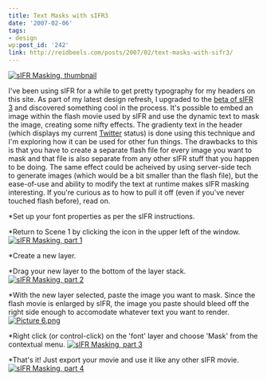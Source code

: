 ```yaml
---
title: Text Masks with sIFR3
date: '2007-02-06'
tags:
- design
wp:post_id: '242'
link: http://reidbeels.com/posts/2007/02/text-masks-with-sifr3/
---
```


[![sIFR Masking, thumbnail](http://farm1.static.flickr.com/177/382233362_31499d22b7_o.jpg)](http://reidab.com/photos/photo/382233362/sIFR_Masking_thumbnail.html) 

I've been using sIFR for a while to get pretty typography for my headers on this site. As part of my latest design refresh, I upgraded to the 
[beta of sIFR 3](http://novemberborn.net/sifr3) and discovered something cool in the process. It's possible to embed an image within the flash movie used by sIFR and use the dynamic text to mask the image, creating some nifty effects.  The gradienty text in the header (which displays my current 
[Twitter](http://twitter.com) status) is done using this technique and  I'm exploring how it can be used for other fun things. The drawbacks to this is that you have to create  a separate flash file for every image you want to mask and that file is also separate from any other sIFR stuff that you happen to be doing.  The same effect could be acheived by using server-side tech to generate images  (which would be a bit smaller than the flash file), but the ease-of-use and ability to modify the text at runtime makes sIFR masking interesting. If you're curious as to how to pull it off (even if you've never touched flash before), read on.


*Set up your font properties as per the sIFR instructions.

	
*Return to Scene 1 by clicking the icon in the upper left of the window.
[![sIFR Masking, part 1](http://farm1.static.flickr.com/132/382184068_d5fde11333.jpg)](http://reidab.com/photos/photo/382184068/sIFR_Masking_part_1.html)

	
*Create a new layer.

	
*Drag your new layer to the bottom of the layer stack.
[![sIFR Masking, part 2](http://farm1.static.flickr.com/162/382184083_907b33a2e6.jpg)](http://reidab.com/photos/photo/382184083/sIFR_Masking_part_2.html)

	
*With the new layer selected, paste the image you want to mask. Since the flash movie is enlarged by sIFR, the image you paste should bleed off the right side enough to accomodate whatever text you want to render.
[![Picture 6.png](http://farm1.static.flickr.com/173/382217245_b81bfc6580.jpg)](http://reidab.com/photos/photo/382217245/Picture_6png.html)

	
*Right click (or control-click) on the 'font' layer and choose 'Mask' from the contextual menu.
[![sIFR Masking, part 3](http://farm1.static.flickr.com/169/382184105_3f9e24d863.jpg)](http://reidab.com/photos/photo/382184105/sIFR_Masking_part_3.html)

	
*That's it! Just export your movie and use it like any other sIFR movie.
[![sIFR Masking, part 4](http://farm1.static.flickr.com/151/382184114_deaa44f38b.jpg)](http://reidab.com/photos/photo/382184114/sIFR_Masking_part_4.html)
